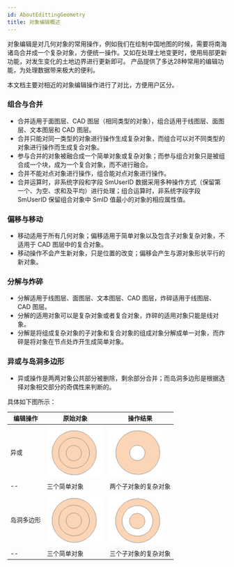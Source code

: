 ```yaml
---
id: AboutEdittingGeometry
title: 对象编辑概述  
---  
```

对象编辑是对几何对象的常用操作，例如我们在绘制中国地图的时候，需要将南海诸岛合并成一个复杂对象，方便统一操作。又如在处理土地变更时，使用局部更新功能，对发生变化的土地边界进行更新即可。
产品提供了多达28种常用的编辑功能，为处理数据带来极大的便利。

本文档主要对相近的对象编辑操作进行了对比，方便用户区分。

### 组合与合并

  * 合并适用于面图层、CAD 图层（相同类型的对象），组合适用于线图层、面图层、文本图层和 CAD 图层。
  * 合并只能对同一类型的对象进行操作生成复杂对象，而组合可以对不同类型的对象进行操作而生成复合对象。
  * 参与合并的对象被融合成一个简单对象或复杂对象；而参与组合对象只是被组合成一个块，成为一个复合对象，而不进行融合。
  * 合并不能对点对象进行操作，组合能对点对象进行操作。
  * 合并运算时，非系统字段和字段 SmUserID 数据采用多种操作方式（保留第一个、为空、求和及平均）进行处理；组合运算时，非系统字段字段 SmUserID 保留组合对象中 SmID 值最小的对象的相应属性值。

### 偏移与移动

  * 移动适用于所有几何对象；偏移适用于简单对象以及包含子对象复杂对象，不适用于 CAD 图层中的复合对象。
  * 移动操作不会产生新对象，只是位置的改变；偏移会产生与源对象形状平行的新对象。

### 分解与炸碎

  * 分解适用于线图层、面图层、文本图层、CAD 图层，炸碎适用于线图层、CAD 图层。
  * 分解的适用对象可以是复杂对象或者复合对象，炸碎的适用对象只能是线对象。
  * 分解是将组成复杂对象的子对象和复合对象的组成对象分解成单一对象，而炸碎是将对象在节点处炸开生成简单对象。

### 异或与岛洞多边形

  * 异或操作是两两对象公共部分被删除，剩余部分合并；而岛洞多边形是根据选择对象相交部分的奇偶性来判断的。

具体如下图所示：

  
  
编辑操作|原始对象|操作结果  
--|--|--
异或 | ![](img/Origin.png) | ![](img/XorOP.png) |  
 --| 三个简单对象 | 两个子对象的复杂对象  
 岛洞多边形 | ![](img/Origin.png) | ![](img/HoleOP.png) |  
 --| 三个简单对象 | 三个子对象的复杂对象  
  
